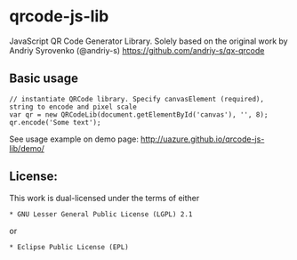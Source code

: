 # qrcode-js-lib
JavaScript QR Code Generator Library.
Solely based on the original work by Andriy Syrovenko (@andriy-s)
https://github.com/andriy-s/qx-qrcode

## Basic usage
    // instantiate QRCode library. Specify canvasElement (required), string to encode and pixel scale
    var qr = new QRCodeLib(document.getElementById('canvas'), '', 8);
    qr.encode('Some text');

See usage example on demo page: http://uazure.github.io/qrcode-js-lib/demo/

## License:
This work is dual-licensed under the terms of either

    * GNU Lesser General Public License (LGPL) 2.1

or

    * Eclipse Public License (EPL)

